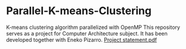 # Parallel-K-means-Clustering
K-means clustering algorithm parallelized with OpenMP
This repository serves as a project for Computer Architecture subject. It has been developed together with Eneko Pizarro.
[Project statement.pdf](https://github.com/Botxan/Parallel-K-means-Clustering/files/7741600/Project.statement.pdf)

